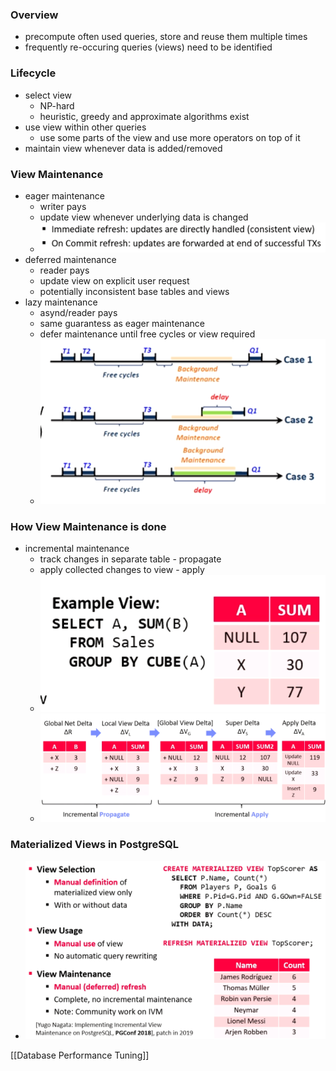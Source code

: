 ### Overview
+ precompute often used queries, store and reuse them multiple times
+ frequently re-occuring queries (views) need to be identified

### Lifecycle
+ select view
	+ NP-hard
	+ heuristic, greedy and approximate algorithms exist
+ use view within other queries
	+ use some parts of the view and use more operators on top of it
+ maintain view whenever data is added/removed

### View Maintenance
+ eager maintenance
	+ writer pays
	+ update view whenever underlying data is changed
	+ ![](Pasted%20image%2020220507113629.png)
+ deferred maintenance
	+ reader pays
	+ update view on explicit user request
	+ potentially inconsistent base tables and views
+ lazy maintenance
	+ asynd/reader pays
	+ same guarantess as eager maintenance
	+ defer maintenance until free cycles or view required
	+ ![](Pasted%20image%2020220507113852.png)

### How View Maintenance is done
+ incremental maintenance
	+ track changes in separate table - propagate
	+ apply collected changes to view - apply
	+ ![](Pasted%20image%2020220507114310.png)
	+ ![](Pasted%20image%2020220507114318.png)

### Materialized Views in PostgreSQL
+ ![](Pasted%20image%2020220507114449.png)

[[Database Performance Tuning]]